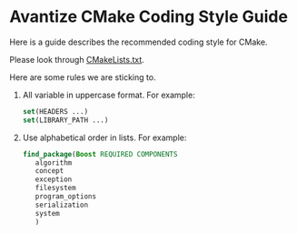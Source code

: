 # Avantize CMake Coding Style Guide

Here is a guide describes the recommended coding style for CMake.

Please look through [CMakeLists.txt](CMakeLists.txt).

Here are some rules we are sticking to.

1. All variable in uppercase format. For example:

   ``` cmake
   set(HEADERS ...)
   set(LIBRARY_PATH ...)
   ```

2. Use alphabetical order in lists. For example:

   ``` cmake
   find_package(Boost REQUIRED COMPONENTS
      algorithm
      concept
      exception
      filesystem
      program_options
      serialization
      system
      )
   ```
